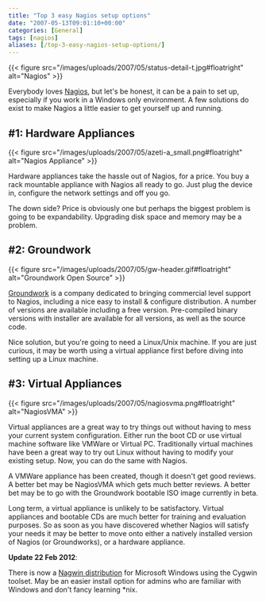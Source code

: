 ```yaml
---
title: "Top 3 easy Nagios setup options"
date: "2007-05-13T09:01:10+00:00"
categories: [General]
tags: [nagios]
aliases: [/top-3-easy-nagios-setup-options/]
---
```


{{< figure src="/images/uploads/2007/05/status-detail-t.jpg#floatright" alt="Nagios" >}}

Everybody loves [Nagios](http://www.nagios.org/), but let's be honest, it can be a pain to set up, especially if you work in a Windows only environment. A few solutions do exist to make Nagios a little easier to get yourself up and running.

<h2>#1: Hardware Appliances</h2>
{{< figure src="/images/uploads/2007/05/azeti-a_small.png#floatright" alt="Nagios Appliance" >}}

Hardware appliances take the hassle out of Nagios, for a price. You buy a rack mountable appliance with Nagios all ready to go. Just plug the device in, configure the network settings and off you go.

The down side? Price is obviously one but perhaps the biggest problem is going to be expandability. Upgrading disk space and memory may be a problem.

<h2>#2: Groundwork</h2>

{{< figure src="/images/uploads/2007/05/gw-header.gif#floatright" alt="Groundwork Open Source" >}}

[Groundwork](http://www.groundworkopensource.com/) is a company dedicated to bringing commercial level support to Nagios, including a nice easy to install &amp; configure distribution. A number of versions are available including a free version. Pre-compiled binary versions with installer are available for all versions, as well as the source code.

Nice solution, but you're going to need a Linux/Unix machine. If you are just curious, it may be worth using a virtual appliance first before diving into setting up a Linux machine.

<h2>#3: Virtual Appliances</h2>

{{< figure src="/images/uploads/2007/05/nagiosvma.png#floatright" alt="NagiosVMA" >}}

Virtual appliances are a great way to try things out without having to mess your current system configuration. Either run the boot CD or use virtual machine software like VMWare or Virtual PC. Traditionally virtual machines have been a great way to try out Linux without having to modify your existing setup. Now, you can do the same with Nagios.

A VMWare appliance has been created, though it doesn't get good reviews. A better bet may be NagiosVMA which gets much better reviews. A better bet may be to go with the Groundwork bootable ISO image currently in beta.

Long term, a virtual appliance is unlikely to be satisfactory. Virtual appliances and bootable CDs are much better for training and evaluation purposes. So as soon as you have discovered whether Nagios will satisfy your needs it may be better to move onto either a natively installed version of Nagios (or Groundworks), or a hardware appliance.

**Update <strong>22** Feb 2012</strong>:

There is now a [Nagwin distribution](https://www.itefix.no/i2/nagwin) for Microsoft Windows using the Cygwin toolset. May be an easier install option for admins who are familiar with Windows and don't fancy learning *nix.
